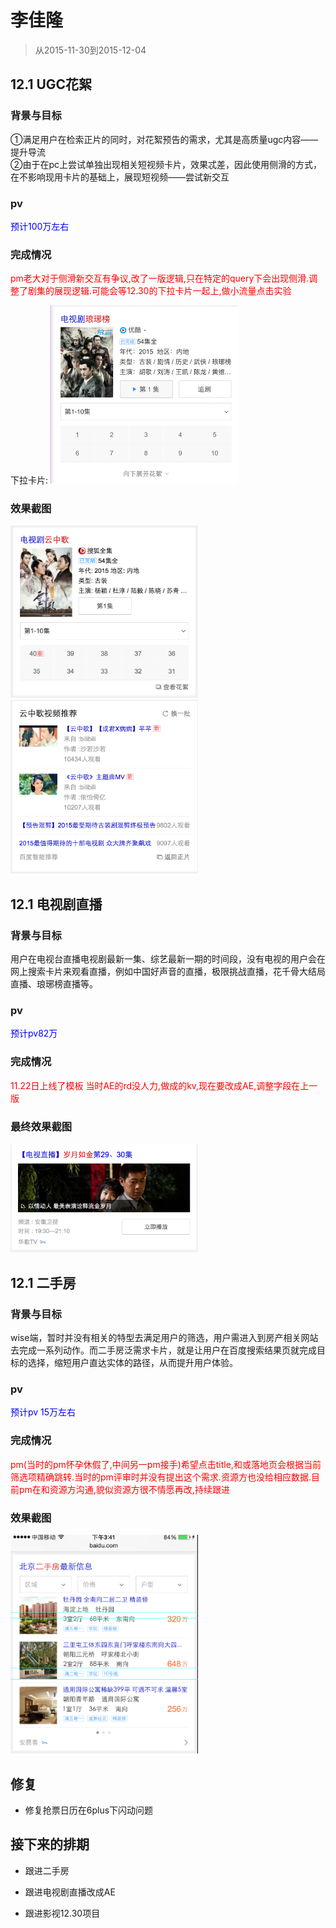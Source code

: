 # 李佳隆

> 从2015-11-30到2015-12-04

## 12.1 UGC花絮

### 背景与目标

①满足用户在检索正片的同时，对花絮预告的需求，尤其是高质量ugc内容——提升导流  
②由于在pc上尝试单独出现相关短视频卡片，效果忒差，因此使用侧滑的方式，在不影响现用卡片的基础上，展现短视频——尝试新交互

### pv

<span style="color:blue;">预计100万左右</span>

### 完成情况

<span style="color:red">pm老大对于侧滑新交互有争议,改了一版逻辑,只在特定的query下会出现侧滑.调整了剧集的展现逻辑.可能会等12.30的下拉卡片一起上,做小流量点击实验<span>

下拉卡片:
<img src="img/lijialong01/img6.png" width="300px" />

### 效果截图

<img src="img/lijialong01/img1.png" width="300px" /><img src="img/lijialong01/img4.png" width="300px" />

## 12.1 电视剧直播

### 背景与目标

用户在电视台直播电视剧最新一集、综艺最新一期的时间段，没有电视的用户会在网上搜索卡片来观看直播，例如中国好声音的直播，极限挑战直播，花千骨大结局直播、琅琊榜直播等。

### pv

 <span style="color:blue;">预计pv82万<span>

### 完成情况

 <span style="color:red">11.22日上线了模板</span>
 <span style="color:red">当时AE的rd没人力,做成的kv,现在要改成AE,调整字段在上一版</span>

### 最终效果截图

<img src="img/lijialong01/img3.png" width="300px" />

## 12.1 二手房

### 背景与目标

wise端，暂时并没有相关的特型去满足用户的筛选，用户需进入到房产相关网站去完成一系列动作。而二手房泛需求卡片，就是让用户在百度搜索结果页就完成目标的选择，缩短用户直达实体的路径，从而提升用户体验。

### pv

 <span style="color:blue;">预计pv 15万左右</span>

### 完成情况

 <span style="color:red">pm(当时的pm怀孕休假了,中间另一pm接手)希望点击title,和或落地页会根据当前筛选项精确跳转.当时的pm评审时并没有提出这个需求.资源方也没给相应数据.目前pm在和资源方沟通,貌似资源方很不情愿再改,持续跟进<span>

### 效果截图

<img src="img/lijialong01/img2.png" width="300px" />


## 修复

* 修复抢票日历在6plus下闪动问题


## 接下来的排期

* 跟进二手房

* 跟进电视剧直播改成AE

* 跟进影视12.30项目
